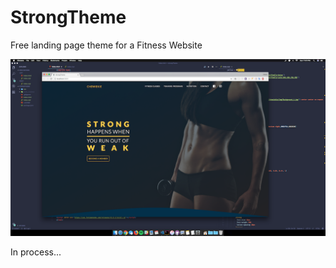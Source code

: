 # StrongTheme
Free landing page theme for a Fitness Website

![StrongTheme — A Free Fitness Website Theme](https://raw.githubusercontent.com/gndx/strongTheme/master/screenshot.png)

In process...
